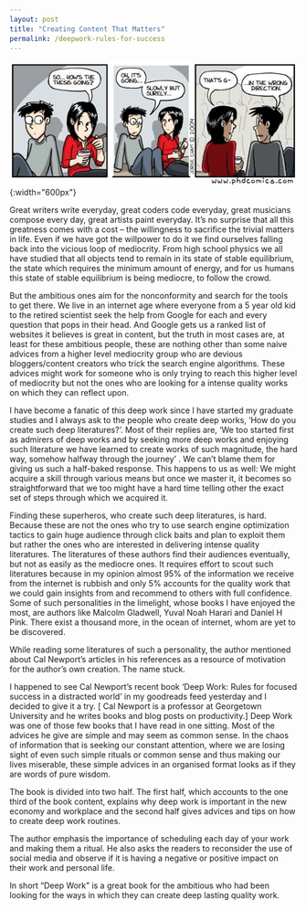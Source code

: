 ```yaml
---
layout: post
title: "Creating Content That Matters"
permalink: /deepwork-rules-for-success 
---
```


![Title alt <>](/assets/img/PhDComics1.jpg){:width="600px"}

Great writers write everyday, great coders code everyday, great musicians compose every day, great artists paint everyday. It’s no surprise that all this greatness comes with a cost – the willingness to sacrifice the trivial matters in life. Even if we have got the willpower to do it we find ourselves falling back into the vicious loop of mediocrity. From high school physics we all have studied that all objects tend to remain in its state of stable equilibrium, the state which requires the minimum amount of energy, and for us humans this state of stable equilibrium is being mediocre, to follow the crowd.  

But the ambitious ones aim for the nonconformity and search for the tools to get there. We live in an internet age where everyone from a 5 year old kid to the retired scientist seek the help from Google for each and every question that pops in their head. And Google gets us a ranked list of websites it believes is great in content, but the truth in most cases are, at least for these ambitious people, these are nothing other than some naive advices from a higher level mediocrity group who are devious bloggers/content creators who trick the search engine algorithms. These advices might work for someone who is only trying to reach this higher level of mediocrity but not the ones who are looking for a intense quality works on which they can reflect upon.

I have become a fanatic of this deep work since I have started my graduate studies and I always ask to the people who create deep works, ‘How do you create such deep literatures?’. Most of their replies are, ‘We too started first as admirers of deep works and by seeking more deep works and enjoying such literature we have learned to create works of such magnitude, the hard way, somehow halfway through the journey’ . We can’t blame them for giving us such a half-baked response. This happens to us as well: We might acquire a skill through various means but once we master it, it becomes so straightforward that we too might have a hard time telling other the exact set of steps through which we acquired it.

Finding these superheros, who create such deep literatures, is hard. Because these are not the ones who try to use search engine optimization tactics to gain huge audience through click baits and plan to exploit them but rather the ones who are interested in delivering intense quality literatures. The literatures of these authors find their audiences eventually, but not as easily as the mediocre ones. It requires effort to scout such literatures because in my opinion almost 95% of the information we receive from the internet is rubbish and only 5% accounts for the quality work that we could gain insights from and recommend to others with full confidence. Some of such personalities in the limelight, whose books I have enjoyed the most, are authors like Malcolm Gladwell, Yuval Noah Harari and Daniel H Pink. There exist a thousand more, in the ocean of internet, whom are yet to be discovered.

While reading some literatures of such a personality, the author mentioned about Cal Newport’s articles in his references as a resource of motivation for the author’s own creation. The name stuck.

I happened to see Cal Newport’s recent book ‘Deep Work: Rules for focused success in a distracted world’ in my goodreads feed yesterday and I decided to give it a try. [ Cal Newport is a professor at Georgetown University and he writes books and blog posts on productivity.] Deep Work was one of those few books that I have read in one sitting. Most of the advices he give are simple and may seem as common sense. In the chaos of information that is seeking our constant attention, where we are losing sight of even such simple rituals or common sense and thus making our lives miserable, these simple advices in an organised format looks as if they are  words of pure wisdom.

The book is divided into two half. The first half, which accounts to the one third of the book content, explains why deep work is important in the new economy and workplace and the second half gives advices and tips on how to create deep work routines.

The author emphasis the importance of scheduling each day of your work and making them a ritual. He also asks the readers to reconsider the use of social media and observe if it is having a negative or positive impact on their work and personal life.

In short “Deep Work” is a great book for the ambitious who had been looking for the ways in which they can create deep lasting quality work.

